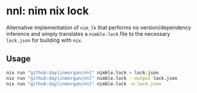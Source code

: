 # nnl: nim nix lock

Alternative implementation of `nim_lk` that performs
no version/dependency inference and simply translates a 
`nimble.lock` file to the necessary `lock.json` for building with `nix`.

## Usage

```sh
nix run "github:daylinmorgan/nnl" nimble.lock > lock.json
nix run "github:daylinmorgan/nnl" nimble.lock --output lock.json
nix run "github:daylinmorgan/nnl" nimble.lock -o:lock.json
```

